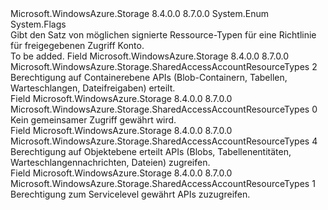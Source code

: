 <Type Name="SharedAccessAccountResourceTypes" FullName="Microsoft.WindowsAzure.Storage.SharedAccessAccountResourceTypes">
  <TypeSignature Language="C#" Value="public enum SharedAccessAccountResourceTypes" />
  <TypeSignature Language="ILAsm" Value=".class public auto ansi sealed SharedAccessAccountResourceTypes extends System.Enum" />
  <TypeSignature Language="DocId" Value="T:Microsoft.WindowsAzure.Storage.SharedAccessAccountResourceTypes" />
  <TypeSignature Language="VB.NET" Value="Public Enum SharedAccessAccountResourceTypes" />
  <TypeSignature Language="F#" Value="type SharedAccessAccountResourceTypes = " />
  <AssemblyInfo>
    <AssemblyName>Microsoft.WindowsAzure.Storage</AssemblyName>
    <AssemblyVersion>8.4.0.0</AssemblyVersion>
    <AssemblyVersion>8.7.0.0</AssemblyVersion>
  </AssemblyInfo>
  <Base>
    <BaseTypeName>System.Enum</BaseTypeName>
  </Base>
  <Attributes>
    <Attribute>
      <AttributeName>System.Flags</AttributeName>
    </Attribute>
  </Attributes>
  <Docs>
    <summary>
            Gibt den Satz von möglichen signierte Ressource-Typen für eine Richtlinie für freigegebenen Zugriff Konto.
            </summary>
    <remarks>To be added.</remarks>
  </Docs>
  <Members>
    <Member MemberName="Container">
      <MemberSignature Language="C#" Value="Container" />
      <MemberSignature Language="ILAsm" Value=".field public static literal valuetype Microsoft.WindowsAzure.Storage.SharedAccessAccountResourceTypes Container = int32(2)" />
      <MemberSignature Language="DocId" Value="F:Microsoft.WindowsAzure.Storage.SharedAccessAccountResourceTypes.Container" />
      <MemberSignature Language="VB.NET" Value="Container" />
      <MemberSignature Language="F#" Value="Container = 2" Usage="Microsoft.WindowsAzure.Storage.SharedAccessAccountResourceTypes.Container" />
      <MemberType>Field</MemberType>
      <AssemblyInfo>
        <AssemblyName>Microsoft.WindowsAzure.Storage</AssemblyName>
        <AssemblyVersion>8.4.0.0</AssemblyVersion>
        <AssemblyVersion>8.7.0.0</AssemblyVersion>
      </AssemblyInfo>
      <ReturnValue>
        <ReturnType>Microsoft.WindowsAzure.Storage.SharedAccessAccountResourceTypes</ReturnType>
      </ReturnValue>
      <MemberValue>2</MemberValue>
      <Docs>
        <summary>
            Berechtigung auf Containerebene APIs (Blob-Containern, Tabellen, Warteschlangen, Dateifreigaben) erteilt.
            </summary>
      </Docs>
    </Member>
    <Member MemberName="None">
      <MemberSignature Language="C#" Value="None" />
      <MemberSignature Language="ILAsm" Value=".field public static literal valuetype Microsoft.WindowsAzure.Storage.SharedAccessAccountResourceTypes None = int32(0)" />
      <MemberSignature Language="DocId" Value="F:Microsoft.WindowsAzure.Storage.SharedAccessAccountResourceTypes.None" />
      <MemberSignature Language="VB.NET" Value="None" />
      <MemberSignature Language="F#" Value="None = 0" Usage="Microsoft.WindowsAzure.Storage.SharedAccessAccountResourceTypes.None" />
      <MemberType>Field</MemberType>
      <AssemblyInfo>
        <AssemblyName>Microsoft.WindowsAzure.Storage</AssemblyName>
        <AssemblyVersion>8.4.0.0</AssemblyVersion>
        <AssemblyVersion>8.7.0.0</AssemblyVersion>
      </AssemblyInfo>
      <ReturnValue>
        <ReturnType>Microsoft.WindowsAzure.Storage.SharedAccessAccountResourceTypes</ReturnType>
      </ReturnValue>
      <MemberValue>0</MemberValue>
      <Docs>
        <summary>
            Kein gemeinsamer Zugriff gewährt wird.
            </summary>
      </Docs>
    </Member>
    <Member MemberName="Object">
      <MemberSignature Language="C#" Value="Object" />
      <MemberSignature Language="ILAsm" Value=".field public static literal valuetype Microsoft.WindowsAzure.Storage.SharedAccessAccountResourceTypes Object = int32(4)" />
      <MemberSignature Language="DocId" Value="F:Microsoft.WindowsAzure.Storage.SharedAccessAccountResourceTypes.Object" />
      <MemberSignature Language="VB.NET" Value="Object" />
      <MemberSignature Language="F#" Value="Object = 4" Usage="Microsoft.WindowsAzure.Storage.SharedAccessAccountResourceTypes.Object" />
      <MemberType>Field</MemberType>
      <AssemblyInfo>
        <AssemblyName>Microsoft.WindowsAzure.Storage</AssemblyName>
        <AssemblyVersion>8.4.0.0</AssemblyVersion>
        <AssemblyVersion>8.7.0.0</AssemblyVersion>
      </AssemblyInfo>
      <ReturnValue>
        <ReturnType>Microsoft.WindowsAzure.Storage.SharedAccessAccountResourceTypes</ReturnType>
      </ReturnValue>
      <MemberValue>4</MemberValue>
      <Docs>
        <summary>
            Berechtigung auf Objektebene erteilt APIs (Blobs, Tabellenentitäten, Warteschlangennachrichten, Dateien) zugreifen.
            </summary>
      </Docs>
    </Member>
    <Member MemberName="Service">
      <MemberSignature Language="C#" Value="Service" />
      <MemberSignature Language="ILAsm" Value=".field public static literal valuetype Microsoft.WindowsAzure.Storage.SharedAccessAccountResourceTypes Service = int32(1)" />
      <MemberSignature Language="DocId" Value="F:Microsoft.WindowsAzure.Storage.SharedAccessAccountResourceTypes.Service" />
      <MemberSignature Language="VB.NET" Value="Service" />
      <MemberSignature Language="F#" Value="Service = 1" Usage="Microsoft.WindowsAzure.Storage.SharedAccessAccountResourceTypes.Service" />
      <MemberType>Field</MemberType>
      <AssemblyInfo>
        <AssemblyName>Microsoft.WindowsAzure.Storage</AssemblyName>
        <AssemblyVersion>8.4.0.0</AssemblyVersion>
        <AssemblyVersion>8.7.0.0</AssemblyVersion>
      </AssemblyInfo>
      <ReturnValue>
        <ReturnType>Microsoft.WindowsAzure.Storage.SharedAccessAccountResourceTypes</ReturnType>
      </ReturnValue>
      <MemberValue>1</MemberValue>
      <Docs>
        <summary>
            Berechtigung zum Servicelevel gewährt APIs zuzugreifen.
            </summary>
      </Docs>
    </Member>
  </Members>
</Type>